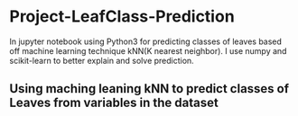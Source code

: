 # Project-LeafClass-Prediction
In jupyter notebook using Python3 for predicting classes of leaves based off machine learning technique kNN(K nearest neighbor). I use numpy and scikit-learn to better explain and solve prediction.

## Using maching leaning kNN to predict classes of Leaves from variables in the dataset
